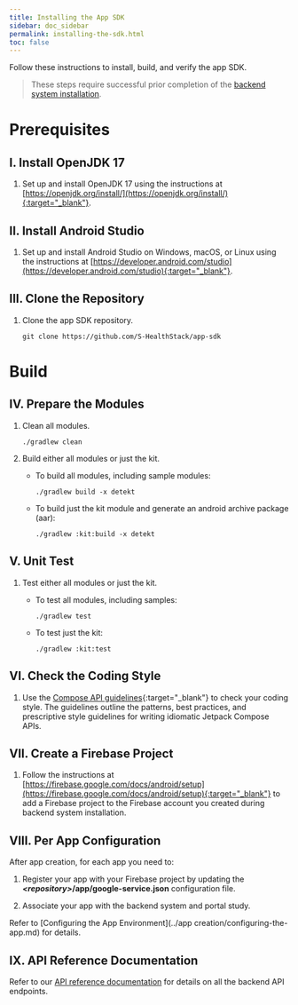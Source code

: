 ```yaml
---
title: Installing the App SDK
sidebar: doc_sidebar
permalink: installing-the-sdk.html
toc: false
---
```


Follow these instructions to install, build, and verify the app SDK.

> These steps require successful prior completion of the [backend system installation](installing-the-backend.md).

# Prerequisites

## I. Install OpenJDK 17

1. Set up and install OpenJDK 17 using the instructions at [https://openjdk.org/install/](https://openjdk.org/install/){:target="_blank"}.

## II. Install Android Studio 

1. Set up and install Android Studio on Windows, macOS, or Linux using the instructions at [https://developer.android.com/studio](https://developer.android.com/studio){:target="_blank"}.

## III. Clone the Repository

1. Clone the app SDK repository. 

   ```
   git clone https://github.com/S-HealthStack/app-sdk
   ```

# Build
<!-- Zain to check if detekt is supported -->

## IV. Prepare the Modules
1. Clean all modules.
   ```
   ./gradlew clean 
   ```

2. Build either all modules or just the kit.

   - To build all modules, including sample modules:

      ```
      ./gradlew build -x detekt
      ```

   - To build just the kit module and generate an android archive package (aar):

      ```
      ./gradlew :kit:build -x detekt
      ```

## V. Unit Test

1. Test either all modules or just the kit.

   - To test all modules, including samples:

      ```
      ./gradlew test
      ```

   - To test just the kit:

      ```
      ./gradlew :kit:test
      ```


## VI. Check the Coding Style

1. Use the [Compose API guidelines](https://github.com/androidx/androidx/blob/androidx-main/compose/docs/compose-api-guidelines.md){:target="_blank"} to check your coding style. The guidelines outline the patterns, best practices, and prescriptive style guidelines for writing idiomatic Jetpack Compose APIs. 

## VII. Create a Firebase Project

1. Follow the instructions at [https://firebase.google.com/docs/android/setup](https://firebase.google.com/docs/android/setup){:target="_blank"} to add a Firebase project to the Firebase account you created during backend system installation.

## VIII. Per App Configuration

After app creation, for each app you need to:

1. Register your app with your Firebase project by updating the ***\<repository\>*/app/google-service.json** configuration file.

2. Associate your app with the backend system and portal study.

Refer to [Configuring the App Environment](../app creation/configuring-the-app.md) for details.

## IX. API Reference Documentation

Refer to our [API reference documentation](/backend-api-endpoints.html) for details on all the backend API endpoints.